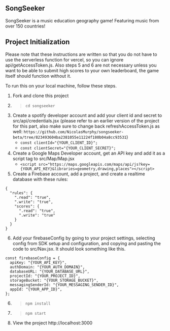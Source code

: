 ## SongSeeker

SongSeeker is a music education geography game! Featuring music from over 150 countries!

## Project Initialization

Please note that these instructions are written so that you do not have to use the serverless function for vercel, so you can ignore api/getAccessToken.js. Also steps 5 and 6 are not necessary unless you want to be able to submit high scores to your own leaderboard, the game itself should function without it.

To run this on your local machine, follow these steps.

1. Fork and clone this project
2. > `cd songseeker`
3. Create a spotify developer account and add your client id and secret to src/api/credentials.jsx (please refer to an earlier version of the project for this part, also make sure to change back refreshAccessToken.js as well: `https://github.com/NicolasMurphy/songseeker-beta/tree/823493604ba2381055e11224f180b04a8cc93531`)
    - `const clientId="{YOUR_CLIENT_ID}";`
    - `const clientSecret="{YOUR_CLIENT_SECRET}";`
4. Create a Google Maps Developer account, get an API key and add it as a script tag to src/Map/Map.jsx
    - `<script src="https://maps.googleapis.com/maps/api/js?key={YOUR_API_KEY}&libraries=geometry,drawing,places"></script>`
5. Create a Firebase account, add a project, and create a realtime database with these rules:
```
{
  "rules": {
    ".read": "true",
    ".write": "true",
    "scores": {
      ".read": "true",
      ".write": "true"
    }
  }
}
```
6. Add your firebaseConfig by going to your project settings, selecting config from SDK setup and configuration, and copying and pasting the code to src/Nav.jsx. It should look something like this.
```
const firebaseConfig = {
  apiKey: "{YOUR_API_KEY}",
  authDomain: "{YOUR_AUTH_DOMAIN}",
  databaseURL: "{YOUR_DATABASE_URL}",
  projectId: "{YOUR_PROJECT_ID}",
  storageBucket: "{YOUR_STORAGE_BUCKET}",
  messagingSenderId: "{YOUR_MESSAGING_SENDER_ID}",
  appId: "{YOUR_APP_ID}",
};
```
6. > `npm install`
7. > `npm start`
8. View the project http://localhost:3000

